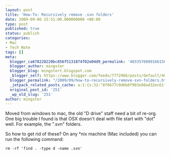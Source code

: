 ```yaml
---
layout: post
title: 'How-To: Recursively remove .svn folders'
date: 2009-09-06 15:51:00.000000000 +08:00
type: post
published: true
status: publish
categories:
- Mac
- Tech Note
tags: []
meta:
  blogger_ca678228220bc856f5131874f02e04d9_permalink: '4033576099166156248'
  blogger_author: mingster
  blogger_blog: mingstert.blogspot.com
  _blogger_self: https://www.blogger.com/feeds/7772966/posts/default/4033576099166156248
  blogger_permalink: "/2009/09/how-to-recursively-remove-svn-folders.html"
  _jetpack_related_posts_cache: a:1:{s:32:"8f6677c9d6b0f903e98ad32ec61f8deb";a:2:{s:7:"expires";i:1455212409;s:7:"payload";a:3:{i:0;a:1:{s:2:"id";i:563;}i:1;a:1:{s:2:"id";i:167;}i:2;a:1:{s:2:"id";i:223;}}}}
  original_post_id: '251'
  _wp_old_slug: '251'
author: mingster
---
```

<p>Moved from windows to mac, the old "D drive" staff need a bit of re-org.  One big trouble I found is that OSX doesn't deal with file start with "dot" well. For example, the ".svn" folders.</p>
<p>So how to get rid of these?  On any *nix machine (Mac included) you can run the following command:<br /><code><br />rm -rf 'find . -type d -name .svn'<br /></code></p>
